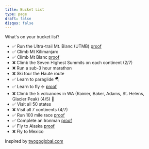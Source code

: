 ```yaml
---
title: Bucket List
type: page
draft: false
disqus: false
---
```


What's on your bucket list?

* ✅ Run the Ultra-trail Mt. Blanc (UTMB) [proof](https://www.instagram.com/p/CxMSjARpdT4/?img_index=1)
* ✅ Climb Mt Kilimanjaro
* ✅ Climb Mt Blanc [proof](/posts/mt-blanc.html)
* ❌ Climb the Seven Highest Summits on each continent (2/7)
* ❌ Run a sub-3 hour marathon
* ❌ Ski tour the Haute route
* ✅ Learn to paraglide 🪂
* ✅ Learn to fly ✈️ [proof](/posts/pilot.html)
* ❌ Climb the 5 volcanoes in WA (Rainier, Baker, Adams, St. Helens, Glacier Peak) (4/5) 🗻
* ✅ Visit all 50 states
* ❌ Visit all 7 continents (4/7)
* ✅ Run 100 mile race [proof](https://www.instagram.com/p/Crq9xhGvoIX/?img_index=1)
* ✅ Complete an Ironman [proof](https://www.instagram.com/stories/highlights/18142978582277401/)
* ✅ Fly to Alaska [proof](/posts/fly-to-alaska.html)
* ❌ Fly to Mexico

Inspired by [twogoglobal.com](https://twogoglobal.com/bucket-list/)